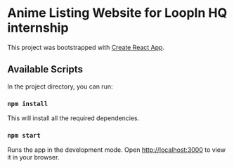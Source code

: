 # Anime Listing Website for LoopIn HQ internship 

This project was bootstrapped with [Create React App](https://github.com/facebook/create-react-app).

## Available Scripts

In the project directory, you can run:

### `npm install`

This will install all the required dependencies.

### `npm start`

Runs the app in the development mode.
Open [http://localhost:3000](http://localhost:3000) to view it in your browser.

